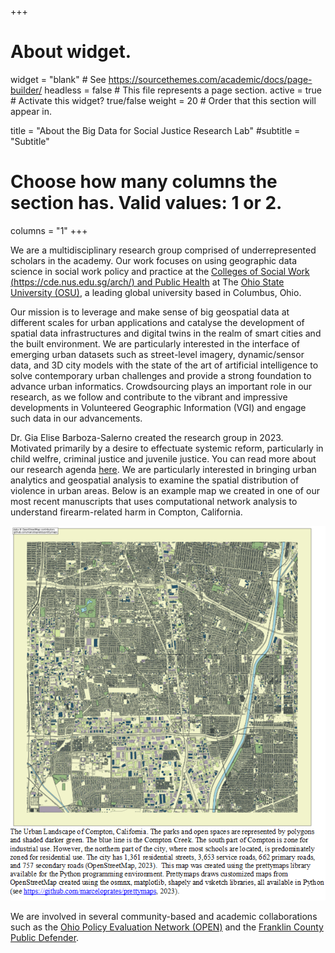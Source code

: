 +++
# About widget.
widget = "blank"  # See https://sourcethemes.com/academic/docs/page-builder/
headless = false  # This file represents a page section.
active = true  # Activate this widget? true/false
weight = 20  # Order that this section will appear in.

title = "About the Big Data for Social Justice Research Lab"
#subtitle = "Subtitle"
  # Choose how many columns the section has. Valid values: 1 or 2.
  columns = "1"
+++

We are a multidisciplinary research group comprised of underrepresented scholars in the academy. Our work focuses on using geographic data science in social work policy and practice at the [Colleges of Social Work (https://cde.nus.edu.sg/arch/) and Public Health](https://cde.nus.edu.sg/arch/) at The [Ohio State University (OSU)](http://www.osu.edu), a leading global university based in Columbus, Ohio.

Our mission is to leverage and make sense of big geospatial data at different scales for urban applications and catalyse the development of spatial data infrastructures and digital twins in the realm of smart cities and the built environment.
We are particularly interested in the interface of emerging urban datasets such as street-level imagery, dynamic/sensor data, and 3D city models with the state of the art of artificial intelligence to solve contemporary urban challenges and provide a strong foundation to advance urban informatics.
Crowdsourcing plays an important role in our research, as we follow and contribute to the vibrant and impressive developments in Volunteered Geographic Information (VGI) and engage such data in our advancements.

Dr. Gia Elise Barboza-Salerno created the research group in 2023. Motivated primarily by a desire to effectuate systemic reform, particularly in child welfre, criminal justice and juvenile justice. You can read more about our research agenda [here](research). We are particularly interested in bringing urban analytics and geospatial analysis to examine the spatial distribution of violence in urban areas. Below is an example map we created in one of our most recent manuscripts that uses computational network analysis to understand firearm-related harm in Compton, California.

![](banner-gbmi.png)

We are involved in several community-based and academic collaborations such as the [Ohio Policy Evaluation Network (OPEN)](https://open.osu.edu/) and the [Franklin County Public Defender](https://defender.franklincountyohio.gov/).

